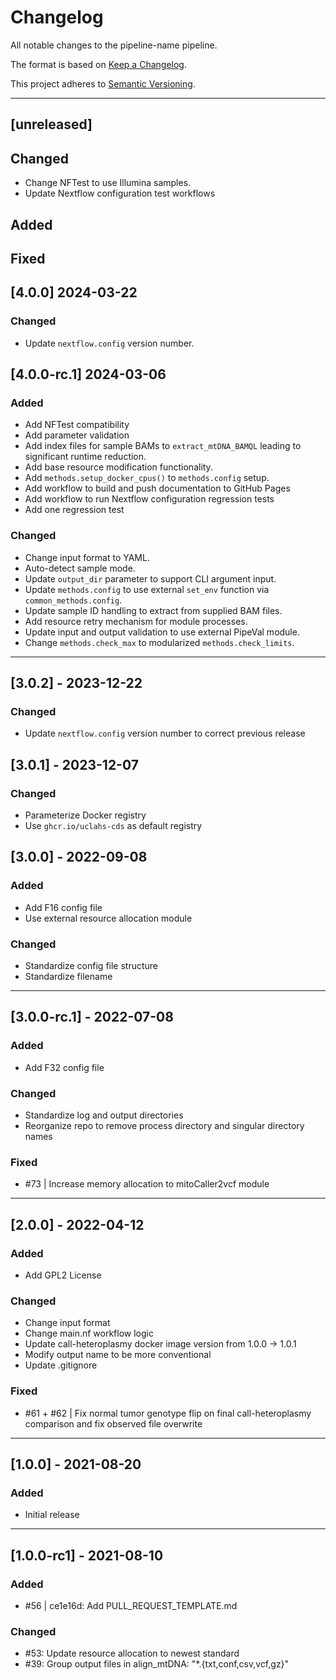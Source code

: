 # Changelog
All notable changes to the pipeline-name pipeline.

The format is based on [Keep a Changelog](https://keepachangelog.com/en/1.0.0/).

This project adheres to [Semantic Versioning](https://semver.org/spec/v2.0.0.html).

---
## [unreleased]
## Changed
- Change NFTest to use Illumina samples.
- Update Nextflow configuration test workflows
## Added
## Fixed

## [4.0.0] 2024-03-22
### Changed
- Update `nextflow.config` version number.

## [4.0.0-rc.1] 2024-03-06
### Added
- Add NFTest compatibility
- Add parameter validation
- Add index files for sample BAMs to `extract_mtDNA_BAMQL` leading to significant runtime reduction.
- Add base resource modification functionality.
- Add `methods.setup_docker_cpus()` to `methods.config` setup.
- Add workflow to build and push documentation to GitHub Pages
- Add workflow to run Nextflow configuration regression tests
- Add one regression test

### Changed
- Change input format to YAML.
- Auto-detect sample mode.
- Update `output_dir` parameter to support CLI argument input.
- Update `methods.config` to use external `set_env` function via `common_methods.config`.
- Update sample ID handling to extract from supplied BAM files.
- Add resource retry mechanism for module processes.
- Update input and output validation to use external PipeVal module.
- Change `methods.check_max` to modularized `methods.check_limits`.

---
## [3.0.2] - 2023-12-22
### Changed
- Update `nextflow.config` version number to correct previous release

## [3.0.1] - 2023-12-07
### Changed
- Parameterize Docker registry
- Use `ghcr.io/uclahs-cds` as default registry

## [3.0.0] - 2022-09-08
### Added
- Add F16 config file
- Use external resource allocation module

### Changed
- Standardize config file structure
- Standardize filename

---
## [3.0.0-rc.1] - 2022-07-08
### Added
- Add F32 config file

### Changed
- Standardize log and output directories
- Reorganize repo to remove process directory and singular directory names

### Fixed
- #73 | Increase memory allocation to mitoCaller2vcf module

---
## [2.0.0] - 2022-04-12
### Added
- Add GPL2 License

### Changed
- Change input format
- Change main.nf workflow logic
- Update call-heteroplasmy docker image version from 1.0.0 -> 1.0.1
- Modify output name to be more conventional
- Update .gitignore

### Fixed
- #61 + #62  | Fix normal tumor genotype flip on final call-heteroplasmy comparison and fix observed file overwrite

---
## [1.0.0] - 2021-08-20
### Added
- Initial release

---
## [1.0.0-rc1] - 2021-08-10
### Added
- #56 | ce1e16d: Add PULL_REQUEST_TEMPLATE.md

### Changed
- #53: Update resource allocation to newest standard
- #39: Group output files in align_mtDNA: "*.{txt,conf,csv,vcf,gz}"
